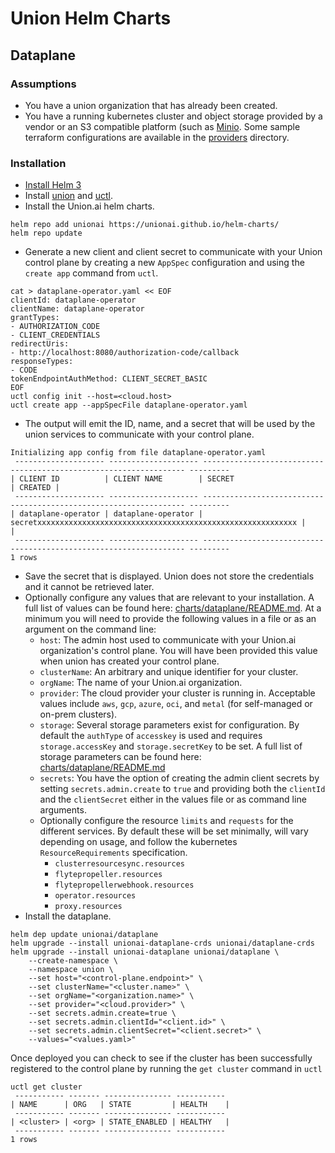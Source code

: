 # Union Helm Charts

## Dataplane

### Assumptions
* You have a union organization that has already been created.
* You have a running kubernetes cluster and object storage provided by a vendor or an S3 compatible platform (such as [Minio](https://min.io).  Some sample terraform configurations are available in the [providers](providers) directory.

### Installation

* [Install Helm 3](https://helm.sh/docs/intro/install/)
* Install [union](https://docs.union.ai/byoc/api-reference/union-cli) and [uctl](https://docs.union.ai/byoc/api-reference/uctl-cli/).
* Install the Union.ai helm charts.
```shell
helm repo add unionai https://unionai.github.io/helm-charts/
helm repo update
```

* Generate a new client and client secret to communicate with your Union control plane by creating a new `AppSpec` configuration and using the `create app` command from `uctl`.

```shell
cat > dataplane-operator.yaml << EOF
clientId: dataplane-operator
clientName: dataplane-operator
grantTypes:
- AUTHORIZATION_CODE
- CLIENT_CREDENTIALS
redirectUris:
- http://localhost:8080/authorization-code/callback
responseTypes:
- CODE
tokenEndpointAuthMethod: CLIENT_SECRET_BASIC
EOF
uctl config init --host=<cloud.host>
uctl create app --appSpecFile dataplane-operator.yaml
```
* The output will emit the ID, name, and a secret that will be used by the union services to communicate with your control plane.

```shell
Initializing app config from file dataplane-operator.yaml
 -------------------- -------------------- ------------------------------------------------------------------ ---------
| CLIENT ID          | CLIENT NAME        | SECRET                                                           | CREATED |
 -------------------- -------------------- ------------------------------------------------------------------ ---------
| dataplane-operator | dataplane-operator | secretxxxxxxxxxxxxxxxxxxxxxxxxxxxxxxxxxxxxxxxxxxxxxxxxxxxxxxxxxx |         |
 -------------------- -------------------- ------------------------------------------------------------------ ---------
1 rows
```
* Save the secret that is displayed.  Union does not store the credentials and it cannot be retrieved later.
* Optionally configure any values that are relevant to your installation.  A full list of values can be found here: [charts/dataplane/README.md](charts/dataplane/README.md).  At a minimum you will need to provide the following values in a file or as an argument on the command line:
  * `host`: The admin host used to communicate with your Union.ai organization's control plane.  You will have been provided this value when union has created your control plane.
  * `clusterName`: An arbitrary and unique identifier for your cluster.
  * `orgName`: The name of your Union.ai organization.
  * `provider`: The cloud provider your cluster is running in.  Acceptable values include `aws`, `gcp`, `azure`, `oci`, and `metal` (for self-managed or on-prem clusters).
  * `storage`: Several storage parameters exist for configuration.  By default the `authType` of `accesskey` is used and requires `storage.accessKey` and `storage.secretKey` to be set.  A full list of storage parameters can be found here: [charts/dataplane/README.md](charts/dataplane/README.md)
  * `secrets`: You have the option of creating the admin client secrets by setting `secrets.admin.create` to `true` and providing both the `clientId` and the `clientSecret` either in the values file or as command line arguments.
  * Optionally configure the resource `limits` and `requests` for the different services.  By default these will be set minimally, will vary depending on usage, and follow the kubernetes `ResourceRequirements` specification.
    * `clusterresourcesync.resources`
    * `flytepropeller.resources`
    * `flytepropellerwebhook.resources`
    * `operator.resources`
    * `proxy.resources`
* Install the dataplane.

```shell
helm dep update unionai/dataplane
helm upgrade --install unionai-dataplane-crds unionai/dataplane-crds
helm upgrade --install unionai-dataplane unionai/dataplane \
    --create-namespace \
    --namespace union \
    --set host="<control-plane.endpoint>" \
    --set clusterName="<cluster.name>" \
    --set orgName="<organization.name>" \
    --set provider="<cloud.provider>" \
    --set secrets.admin.create=true \
    --set secrets.admin.clientId="<client.id>" \
    --set secrets.admin.clientSecret="<client.secret>" \
    --values="<values.yaml>"
```

Once deployed you can check to see if the cluster has been successfully registered to the control plane by running the `get cluster` command in `uctl`

```shell
uctl get cluster
 ----------- ------- --------------- -----------
| NAME      | ORG   | STATE         | HEALTH    |
 ----------- ------- --------------- -----------
| <cluster> | <org> | STATE_ENABLED | HEALTHY   |
 ----------- ------- --------------- -----------
1 rows
```